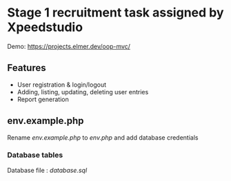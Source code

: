 # Stage 1 recruitment task assigned by Xpeedstudio 

Demo: https://projects.elmer.dev/oop-mvc/

## Features
* User registration & login/logout
* Adding, listing, updating, deleting user entries
* Report generation

## env.example.php

Rename *env.example.php* to *env.php* and add database credentials

### Database tables

Database file : *database.sql*